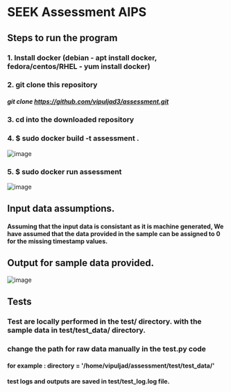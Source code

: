 # SEEK Assessment AIPS
## Steps to run the program
### 1. Install docker (debian - apt install docker, fedora/centos/RHEL - yum install docker)
### 2. git clone this repository
##### git clone https://github.com/vipuljad3/assessment.git
### 3. cd into the downloaded repository
### 4. $ sudo docker build -t assessment . 
![image](https://user-images.githubusercontent.com/17043489/167782851-f0c33e85-049a-4f73-9c8e-db4bd1e36f37.png)

### 5. $ sudo docker run assessment
![image](https://user-images.githubusercontent.com/17043489/167782975-a49d2627-ad09-41cf-a02d-3b20ce1b9881.png)

## Input data assumptions.
#### Assuming that the input data is consistant as it is machine generated, We have assumed that the data provided in the sample can be assigned to 0 for the missing timestamp values.

## Output for sample data provided.

![image](https://user-images.githubusercontent.com/17043489/167780349-a46976b8-0b0f-4aea-847b-8edebc3e2f65.png)

## Tests
### Test are locally performed in the test/ directory. with the sample data in test/test_data/ directory.
### change the path for raw data manually in the test.py code 
#### for example : directory = '/home/vipuljad/assessment/test/test_data/'
#### test logs and outputs are saved in test/test_log.log file.
